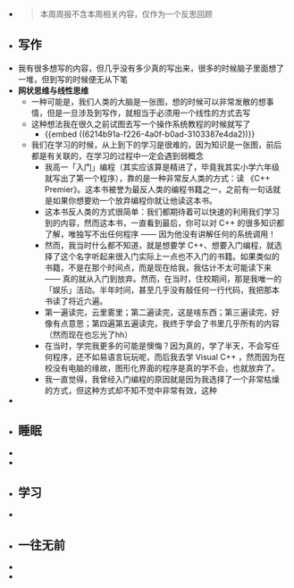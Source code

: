 - > 本周周报不含本周相关内容，仅作为一个反思回顾
- ## 写作
- 我有很多想写的内容，但几乎没有多少真的写出来，很多的时候脑子里面想了一堆，但到写的时候便无从下笔
- **网状思维与线性思维**
	- 一种可能是，我们人类的大脑是一张图，想的时候可以非常发散的想事情，但是一旦涉及到写作，就相当于必须用一个线性的方式去写
	- 这种想法我在很久之前试图去写一个操作系统教程的时候就写了
		- {{embed ((6214b91a-f226-4a0f-b0ad-3103387e4da2))}}
	- 我们在学习的时候，从上到下的学习是很难的，因为知识是一张图，前后都是有关联的，在学习的过程中一定会遇到弱概念
		- 我高一「入门」编程（其实应该算是精进了，毕竟我其实小学六年级就写出了第一个程序），靠的是一种非常反人类的方式：读 《C++ Premier》。这本书被誉为最反人类的编程书籍之一，之前有一句话就是如果你想要劝一个放弃编程你就让他读这本书。
		- 这本书反人类的方式很简单：我们都期待着可以快速的利用我们学习到的内容，然而这本书，一直看到最后，你可以对 C++ 的很多知识都了解，唯独写不出任何程序 —— 因为他没有讲解任何的系统调用！
		- 然而，我当时什么都不知道，就是想要学 C++、想要入门编程，就选择了这个名字听起来很入门实际上一点也不入门的书籍。如果类似的书籍，不是在那个时间点，而是现在给我，我估计不太可能读下来 —— 真的就从入门到放弃。然而，在当时，住校期间，那是我唯一的「娱乐」活动。半年时间，甚至几乎没有敲任何一行代码，我把那本书读了将近六遍。
		- 第一遍读完，云里雾里；第二遍读完，这是啥东西；第三遍读完，好像有点意思；第四遍第五遍读完，我终于学会了书里几乎所有的内容（然而现在也忘光了hh）
		- 在当时，学完我更多的可能是懊悔？因为真的，学了半天，不会写任何程序，还不如易语言玩玩呢，而后我去学 Visual C++ ，然而因为在校没有电脑的缘故，图形化界面的程序是真的学不会，也就放弃了。
		- 我一直觉得，我曾经入门编程的原因就是因为我选择了一个非常枯燥的方式，但这种方式却不知不觉中非常有效，这种
-
- ## 睡眠
-
-
- ## 学习
-
- ## 一往无前
-
-